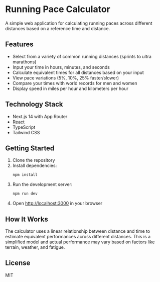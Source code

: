 # Running Pace Calculator

A simple web application for calculating running paces across different distances based on a reference time and distance.

## Features

- Select from a variety of common running distances (sprints to ultra marathons)
- Input your time in hours, minutes, and seconds
- Calculate equivalent times for all distances based on your input
- View pace variations (5%, 10%, 25% faster/slower)
- Compare your times with world records for men and women
- Display speed in miles per hour and kilometers per hour

## Technology Stack

- Next.js 14 with App Router
- React
- TypeScript
- Tailwind CSS

## Getting Started

1. Clone the repository
2. Install dependencies:
   ```bash
   npm install
   ```
3. Run the development server:
   ```bash
   npm run dev
   ```
4. Open [http://localhost:3000](http://localhost:3000) in your browser

## How It Works

The calculator uses a linear relationship between distance and time to estimate equivalent performances across different distances. This is a simplified model and actual performance may vary based on factors like terrain, weather, and fatigue.

## License

MIT